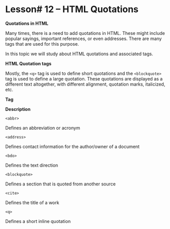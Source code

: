 
# Lesson# 12 – HTML Quotations


**Quotations in HTML**

Many times, there is a need to add quotations in HTML. These might include popular sayings, important references, or even addresses. There are many tags that are used for this purpose.

In this topic we will study about HTML quotations and associated tags.

**HTML Quotation tags**

Mostly, the `<q>` tag is used to define short quotations and the `<blockquote>` tag is used to define a large quotation. These quotations are displayed as a different text altogether, with different alignment, quotation marks, italicized, etc.

**Tag**

**Description**

`<abbr>`

Defines an abbreviation or acronym

`<address>`

Defines contact information for the author/owner of a document

`<bdo>`

Defines the text direction

`<blockquote>`

Defines a section that is quoted from another source

`<cite>`

Defines the title of a work

`<q>`

Defines a short inline quotation